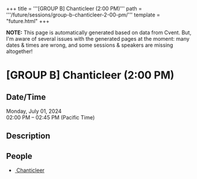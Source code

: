 +++
title = '''[GROUP B] Chanticleer (2:00 PM)'''
path = '''/future/sessions/group-b-chanticleer-2-00-pm/'''
template = "future.html"
+++

<p class="todo">
<strong>NOTE:</strong> This page is automatically generated based on data from Cvent.
But, I'm aware of several issues with the generated pages at the moment:
many dates & times are wrong, and some sessions & speakers are missing altogether!
</p>

<h1>[GROUP B] Chanticleer (2:00 PM)</h1>
<h2>Date/Time</h2>
<p>Monday, July 01, 2024<br>
02:00 PM – 02:45 PM (Pacific Time)</p>
<h2>Description</h2>

<h2>People</h2>
<ul><li><a href="/future/performers/chanticleer/">​ Chanticleer</a></li></ul>

